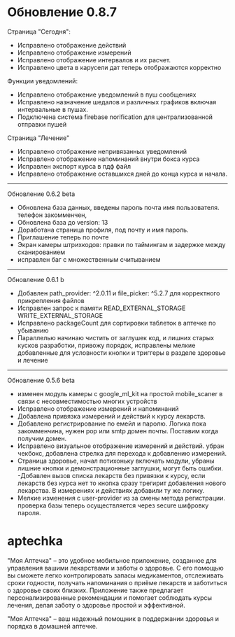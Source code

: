 #  Обновление 0.8.7
Страница "Сегодня":
- Исправлено отображение действий
- Исправлено отображение измерений
- Исправлено отображение интервалов и их расчет.
- Исправлено цвета в карусели дат теперь отображаются корректно

Функции уведомлений:
- Исправлено отображение уведомлений в пуш сообщениях
- Исправлено назначение шедалов и различных графиков включая интервальные в пушах.
- Подключена система firebase norification для централизованной отправки пушей

Страница "Лечение"
- Исправлено отображение непривязанных уведомлений
- Исправлено отображение напоминаний внутри бокса курса
- Исправлен экспорт курса в пдф файл
- Исправлено отображение оставшихся дней до конца курса и начала.

___________________________________________________________________

Обновление  0.6.2 beta
- Обновлена база данных, введены пароль почта имя пользователя. телефон закомменчен,
- Обновлена база до version: 13
- Доработана страница профиля, под почту и имя пароль.
- Приглашение теперь по почте
- Экран камеры штрихкодов: правки по таймингам и задержке между сканированием
- исправлен баг с множественным считыванием
___________________________________________________________________

Обновление 0.6.1 b
- Добавлен  path_provider: ^2.0.11 и file_picker: ^5.2.7 для корректного прикрепления файлов
- Исправлен запрос к памяти READ_EXTERNAL_STORAGE
WRITE_EXTERNAL_STORAGE
- Исправлено packageCount для сортировки таблеток в аптечке по убыванию
-  Параллелью начинаю чистить от заглушек код, и лишних старых кусков разработки, привожу порядок, исправлены мелкие добавленные для условности кнопки и триггеры в разделе здоровье и лечение
____________________________________________________________________

Обновление 0.5.6 beta
- изменен модуль камеры с google_ml_kit на простой mobile_scaner в связи с несовместимостью многих устройств
- Исправлено отображение измерений и напоминаний
- Добавлена привязка измерений и действий к курсу лекарств.
- Добавлено регистрирование по емейл и паролю. Логика пока закомменчина, нужен pop или smtp домен почты. Поставим когда получим домен.
- Исправлено визуальное отображение измерений и действий. убран чекбокс, добавлена стрелка для перехода к добавлению измерений.
- Страница здоровье, начал потихоньку включать модули, убраны лишние кнопки и демонстрационные заглушки, могут быть ошибки.
-Добавлен вызов списка лекарств без привязки к курсу, если лекарств без курса нет то кнопка сразу трегирит добавления нового лекарства. В измерениях и действиях добавили ту же логику.
- Мелкие изменения с user-provider из за смены метода регистрации. проверка базы теперь осуществляется через secure шифровку пароля.


# aptechka

"Моя Аптечка" – это удобное мобильное приложение, созданное для управления вашими лекарствами и заботы о здоровье. С его помощью вы сможете легко контролировать запасы медикаментов, отслеживать сроки годности, получать напоминания о приёме лекарств и заботиться о здоровье своих близких. Приложение также предлагает персонализированные рекомендации и помогает соблюдать курсы лечения, делая заботу о здоровье простой и эффективной. 

"Моя Аптечка" – ваш надежный помощник в поддержании здоровья и порядка в домашней аптечке.

